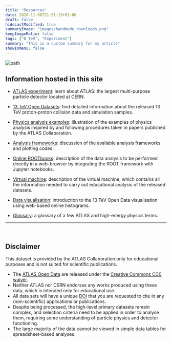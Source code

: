 ```yaml
---
title: "Resources"
date: 2020-11-06T21:51:13+01:00
draft: false
hideLastModified: true
summaryImage: "images/handmade_downloads.png"
keepImageRatio: false
tags: ["8 TeV", "Experiment"]
summary: "This is a custom summary for my article"
showInMenu: false
---
```


![path](images/13Tev-ATLAS-Open-data-nologo_optimised.gif)

## Information hosted in this site

+ [ATLAS experiment](http://opendata.atlas.cern/release/2020/documentation/atlas/experiment.html): learn about ATLAS: the largest multi-purpose particle detector located at CERN.

+ [13 TeV Open Datasets](http://opendata.atlas.cern/release/2020/documentation/datasets/intro.html): find detailed information about the released 13 TeV proton-proton collision data and simulation samples.

+ [Physics analysis examples](http://opendata.atlas.cern/release/2020/documentation/physics/intro.html): illustration of the examples of physics analysis inspired by and following procedures taken in papers published by the ATLAS Collaboration.

+ [Analysis frameworks](http://opendata.atlas.cern/release/2020/documentation/frameworks/intro.html): discussion of the available analysis frameworks and plotting codes.

+ [Online ROOTbooks](http://opendata.atlas.cern/release/2020/documentation/notebooks/analysis-examples.html): description of the data analysis to be performed directly in a web-browser by integrating the ROOT framework with Jupyter notebooks.

+ [Virtual machine](http://opendata.atlas.cern/release/2020/documentation/vm/index.html): description of the virtual machine, which contains all the information needed to carry out educational analysis of the released datasets.

+ [Data visualisation](http://opendata.atlas.cern/release/2020/documentation/visualization/index.html): introduction to the 13 TeV Open Data visualisation using web-based online histograms.

+ [Glossary](http://opendata.atlas.cern/release/2020/documentation/atlas/GLOSSARY.html): a glossary of a few ATLAS and high-energy physics terms.

---

&nbsp;

## <a name="atlas-disclaimer">Disclaimer</a>
This dataset is provided by the ATLAS Collaboration only for educational purposes and is not suited for scientific publications.
* The [ATLAS Open Data](http://opendata.atlas.cern) are released under the [Creative Commons CC0 waiver](http://creativecommons.org/publicdomain/zero/1.0/).
* Neither ATLAS nor CERN endorses any works produced using these data, which is intended only for educational use.
* All data sets will have a unique [DOI](https://en.wikipedia.org/wiki/Digital_object_identifier) that you are requested to cite in any (non-scientific) applications or publications.
* Despite being processed, the high-level primary datasets remain complex, and selection criteria need to be applied in order to analyse them, requiring some understanding of particle physics and detector functioning.
* The large majority of the data cannot be viewed in simple data tables for spreadsheet-based analyses.

